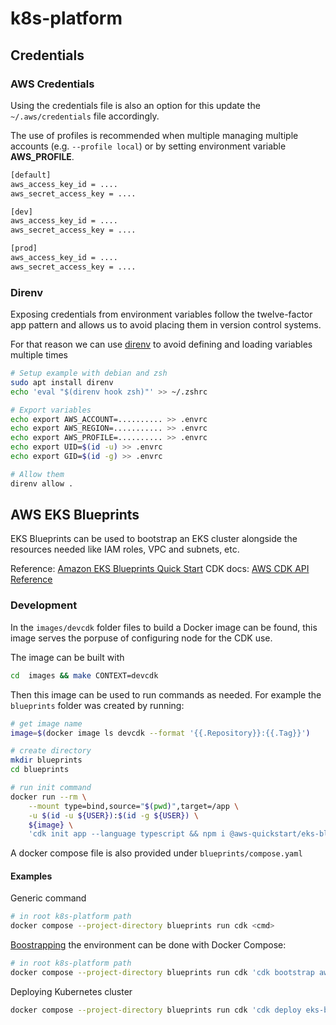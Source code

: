 # k8s-platform

## Credentials

### AWS Credentials
Using the credentials file is also an option for this update the `~/.aws/credentials` file accordingly.

The use of profiles is recommended when multiple managing multiple accounts (e.g. `--profile local`) or by setting environment variable **AWS_PROFILE**.

```sh
[default]
aws_access_key_id = ....
aws_secret_access_key = ....

[dev]
aws_access_key_id = ....
aws_secret_access_key = ....

[prod]
aws_access_key_id = ....
aws_secret_access_key = ....
```

### Direnv
Exposing credentials from environment variables follow the twelve-factor app pattern and allows us to avoid placing them in version control systems.

For that reason we can use [direnv](https://direnv.net/) to avoid defining and loading variables multiple times

```sh
# Setup example with debian and zsh
sudo apt install direnv
echo 'eval "$(direnv hook zsh)"' >> ~/.zshrc

# Export variables
echo export AWS_ACCOUNT=.......... >> .envrc
echo export AWS_REGION=........... >> .envrc
echo export AWS_PROFILE=.......... >> .envrc
echo export UID=$(id -u) >> .envrc
echo export GID=$(id -g) >> .envrc

# Allow them
direnv allow .
```

## AWS EKS Blueprints

EKS Blueprints can be used to bootstrap an EKS cluster alongside the resources needed like IAM roles, VPC and subnets, etc.

Reference: [Amazon EKS Blueprints Quick Start](https://aws-quickstart.github.io/cdk-eks-blueprints/getting-started/)
CDK docs: [AWS CDK API Reference](https://docs.aws.amazon.com/cdk/api/v2/docs/aws-construct-library.html)

### Development

In the `images/devcdk` folder files to build a Docker image can be found, this image serves the porpuse of configuring node for the CDK use.

The image can be built with

```sh
cd  images && make CONTEXT=devcdk
```

Then this image can be used to run commands as needed. For example the `blueprints` folder was created by running:

```sh
# get image name
image=$(docker image ls devcdk --format '{{.Repository}}:{{.Tag}}')

# create directory
mkdir blueprints
cd blueprints

# run init command
docker run --rm \
    --mount type=bind,source="$(pwd)",target=/app \
    -u $(id -u ${USER}):$(id -g ${USER}) \
    ${image} \
    'cdk init app --language typescript && npm i @aws-quickstart/eks-blueprints'
```

A docker compose file is also provided under `blueprints/compose.yaml`

#### Examples

Generic command

```sh
# in root k8s-platform path
docker compose --project-directory blueprints run cdk <cmd>
```

[Boostrapping](https://docs.aws.amazon.com/cdk/v2/guide/bootstrapping-env.html) the environment can be done with Docker Compose:

```sh
# in root k8s-platform path
docker compose --project-directory blueprints run cdk 'cdk bootstrap aws://${AWS_ACCOUNT}/${AWS_REGION}'
```

Deploying Kubernetes cluster

```sh
docker compose --project-directory blueprints run cdk 'cdk deploy eks-blueprint'
```

